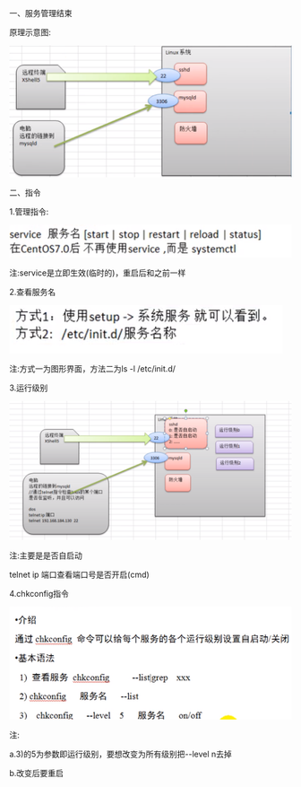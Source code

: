 一、服务管理结束

原理示意图:

![001](001.png)

二、指令

1.管理指令:

![002](002.png)

注:service是立即生效(临时的)，重启后和之前一样

2.查看服务名

![003](003.png)

注:方式一为图形界面，方法二为ls -l /etc/init.d/

3.运行级别

![004](004.png)

注:主要是是否自启动

telnet ip 端口查看端口号是否开启(cmd)

4.chkconfig指令

![005](005.png)

注:

a.3)的5为参数即运行级别，要想改变为所有级别把--level n去掉

b.改变后要重启
